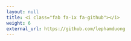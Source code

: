 ```yaml
---
layout: null
title: <i class="fab fa-1x fa-github"></i>
weight: 6
external_url: https://github.com/lephamduong
---
```

